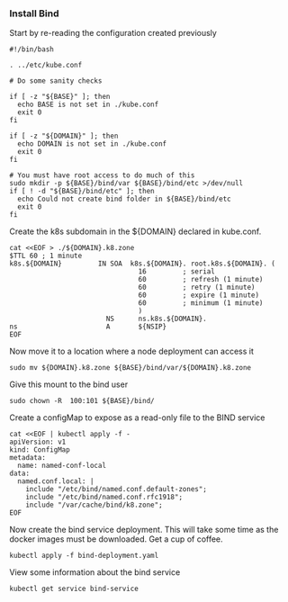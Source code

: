 ### Install Bind

Start by re-reading the configuration created previously
```
#!/bin/bash

. ../etc/kube.conf

# Do some sanity checks

if [ -z "${BASE}" ]; then
  echo BASE is not set in ./kube.conf
  exit 0
fi

if [ -z "${DOMAIN}" ]; then
  echo DOMAIN is not set in ./kube.conf
  exit 0
fi

# You must have root access to do much of this
sudo mkdir -p ${BASE}/bind/var ${BASE}/bind/etc >/dev/null
if [ ! -d "${BASE}/bind/etc" ]; then
  echo Could not create bind folder in ${BASE}/bind/etc
  exit 0
fi

```
Create the k8s subdomain in the ${DOMAIN} declared in kube.conf.
```
cat <<EOF > ./${DOMAIN}.k8.zone
$TTL 60 ; 1 minute
k8s.${DOMAIN}         IN SOA  k8s.${DOMAIN}. root.k8s.${DOMAIN}. (
                                16         ; serial
                                60         ; refresh (1 minute)
                                60         ; retry (1 minute)
                                60         ; expire (1 minute)
                                60         ; minimum (1 minute)
                                )
                        NS      ns.k8s.${DOMAIN}.
ns                      A       ${NSIP}
EOF
```
Now move it to a location where a node deployment can access it
```
sudo mv ${DOMAIN}.k8.zone ${BASE}/bind/var/${DOMAIN}.k8.zone
```
Give this mount to the bind user
```
sudo chown -R  100:101 ${BASE}/bind/
```
Create a configMap to expose as a read-only file to the BIND service
```
cat <<EOF | kubectl apply -f -
apiVersion: v1
kind: ConfigMap
metadata:
  name: named-conf-local
data:
  named.conf.local: |
    include "/etc/bind/named.conf.default-zones";
    include "/etc/bind/named.conf.rfc1918";
    include "/var/cache/bind/k8.zone";
EOF
```
Now create the bind service deployment.  This will take some time as the docker images must be downloaded.  Get a cup of coffee.
```
kubectl apply -f bind-deployment.yaml
```
View some information about the bind service
```
kubectl get service bind-service
```
